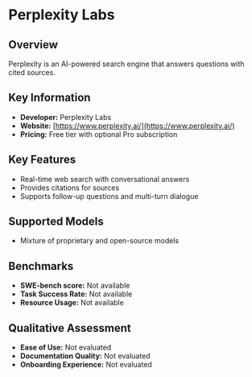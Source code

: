 # Perplexity Labs

## Overview
Perplexity is an AI-powered search engine that answers questions with cited sources.

## Key Information
- **Developer:** Perplexity Labs
- **Website:** [https://www.perplexity.ai/](https://www.perplexity.ai/)
- **Pricing:** Free tier with optional Pro subscription

## Key Features
- Real-time web search with conversational answers
- Provides citations for sources
- Supports follow-up questions and multi-turn dialogue

## Supported Models
- Mixture of proprietary and open-source models

## Benchmarks
- **SWE-bench score:** Not available
- **Task Success Rate:** Not available
- **Resource Usage:** Not available

## Qualitative Assessment
- **Ease of Use:** Not evaluated
- **Documentation Quality:** Not evaluated
- **Onboarding Experience:** Not evaluated
